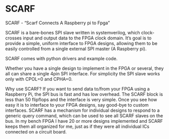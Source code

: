 # SCARF
SCARF - “Scarf Connects A Raspberry pi to Fpga”

SCARF is a bare-bones SPI slave written in systemverilog, which clock-crosses input and output data
to the FPGA clock domain. It’s goal is to provide a simple, uniform interface to FPGA designs,
allowing them to be easily controlled from a single external SPI master (A Raspberry pi).

SCARF comes with python drivers and example code.

Whether you have a single design to implement in the FPGA or several, they all can share a single 4pin
SPI interface. For simplicity the SPI slave works only with CPOL=0 and CPHA=0.

Why use SCARF? If you want to send data to/from your FPGA using a Raspberry Pi, the SPI bus is
fast and has low overhead. The SCARF block is less than 50 flipflops and the interface is very simple.
Once you see how easy it is to interface to your FPGA designs, say good-bye to custom interfaces.
SCARF has a mechanism for individual designs to respond to a generic query command, which can be
used to see all SCARF slaves on the bus. In my bench FPGA I have 20 or more designs implemented
and SCARF keeps them all organized for me, just as if they were all individual ICs connected on a
circuit board.
